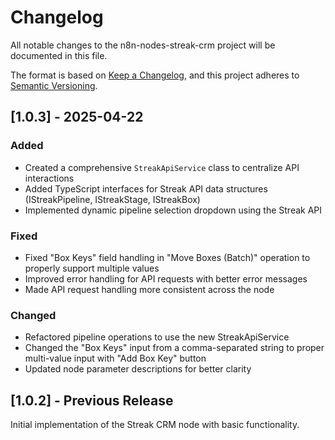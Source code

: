 # Changelog

All notable changes to the n8n-nodes-streak-crm project will be documented in this file.

The format is based on [Keep a Changelog](https://keepachangelog.com/en/1.0.0/),
and this project adheres to [Semantic Versioning](https://semver.org/spec/v2.0.0.html).

## [1.0.3] - 2025-04-22

### Added
- Created a comprehensive `StreakApiService` class to centralize API interactions
- Added TypeScript interfaces for Streak API data structures (IStreakPipeline, IStreakStage, IStreakBox)
- Implemented dynamic pipeline selection dropdown using the Streak API

### Fixed
- Fixed "Box Keys" field handling in "Move Boxes (Batch)" operation to properly support multiple values
- Improved error handling for API requests with better error messages
- Made API request handling more consistent across the node

### Changed
- Refactored pipeline operations to use the new StreakApiService
- Changed the "Box Keys" input from a comma-separated string to proper multi-value input with "Add Box Key" button
- Updated node parameter descriptions for better clarity

## [1.0.2] - Previous Release

Initial implementation of the Streak CRM node with basic functionality.

